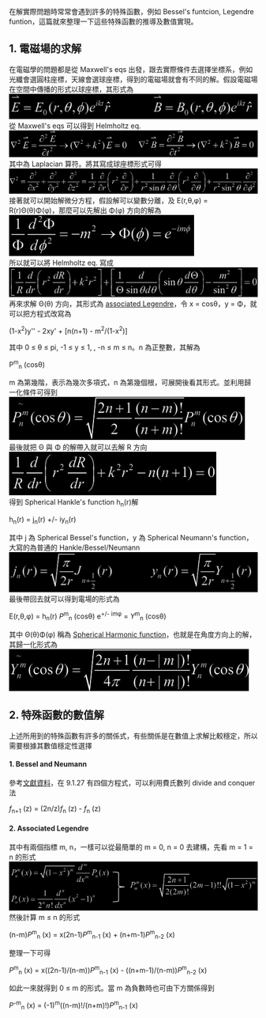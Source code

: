 在解實際問題時常常會遇到許多的特殊函數，例如 Bessel's funtcion, Legendre funtion，這篇就來整理一下這些特殊函數的推導及數值實現。

## 1. 電磁場的求解
在電磁學的問題都是從 Maxwell's eqs 出發，跟去實際條件去選擇坐標系，例如光纖會選圓柱座標，天線會選球座標，得到的電磁場就會有不同的解。假設電磁場在空間中傳播的形式以球座標，其形式為\
![image](https://github.com/JrPhy/numerical/blob/master/Special%20function/pic/EB_in_radial.jpg)\
從 Maxwell's eqs 可以得到 Helmholtz eq.\
![image](https://github.com/JrPhy/numerical/blob/master/Special%20function/pic/EB_in_Maxwell.jpg)\
其中為 Laplacian 算符。將其寫成球座標形式可得\
![image](https://github.com/JrPhy/numerical/blob/master/Special%20function/pic/Laplacian_in_spherical.jpg)\
接著就可以開始解微分方程，假設解可以變數分離，及 E(r,θ,φ) = R(r)Θ(θ)Φ(φ)，那麼可以先解出 Φ(φ) 方向的解為
![image](https://github.com/JrPhy/numerical/blob/master/Special%20function/pic/Phi_sol.jpg)\
所以就可以將 Helmholtz eq. 寫成
![image](https://github.com/JrPhy/numerical/blob/master/Special%20function/pic/after_solve_phi.jpg)\
再來求解 Θ(θ) 方向，其形式為 [associated Legendre](https://en.wikipedia.org/wiki/Associated_Legendre_polynomials)，令 x = cosθ，y = Φ，就可以把方程式改寫為

(1-x<sup>2</sup>)y'' - 2xy' + [n(n+1) - m<sup>2</sup>/(1-x<sup>2</sup>)]

其中  0 ≤ θ ≤ pi, -1 ≤ y ≤ 1, , -n ≤ m ≤ n。n 為正整數，其解為

P<sup>m</sup><sub>n</sub> (cosθ)

m 為第幾階，表示為幾次多項式，n 為第幾個根，可展開後看其形式。並利用歸一化條件可得到\
![image](https://github.com/JrPhy/numerical/blob/master/Special%20function/pic/associated_P.jpg)\
最後就把 Θ 與 Φ 的解帶入就可以去解 R 方向\
![image](https://github.com/JrPhy/numerical/blob/master/Special%20function/pic/R_sol.jpg)\
得到 Spherical Hankle's function h<sub>n</sub>(r)解

h<sub>n</sub>(r) = j<sub>n</sub>(r) +/- iy<sub>n</sub>(r)

其中 j 為 Spherical Bessel's function，y 為 Spherical Neumann's function，大寫的為普通的 Hankle/Bessel/Neumann
![image](https://github.com/JrPhy/numerical/blob/master/Special%20function/pic/Bessel_sol.jpg)\
最後帶回去就可以得到電場的形式為

E(r,θ,φ) = h<sub>n</sub>(r) *P*<sup>m</sup><sub>n</sub> (cosθ) e<sup>+/- imφ</sup> = *Y*<sup>m</sup><sub>n</sub> (cosθ)

其中 Θ(θ)Φ(φ) 稱為 [Spherical Harmonic function](https://en.wikipedia.org/wiki/Spherical_harmonics)，也就是在角度方向上的解，其歸一化形式為\
![image](https://github.com/JrPhy/numerical/blob/master/Special%20function/pic/sperical_harmonic.jpg)

## 2. 特殊函數的數值解
上述所用到的特殊函數有許多的關係式，有些關係是在數值上求解比較穩定，所以需要根據其數值穩定性選擇

#### 1. Bessel and Neumann
參考[文獻資料](https://s3.amazonaws.com/nrbook.com/AandS-a4-v1-2.pdf)，在 9.1.27 有四個方程式，可以利用費氏數列 divide and conquer 法

*f*<sub>n+1</sub> (z) = (2n/z)*f*<sub>n</sub> (z) - *f*<sub>n</sub> (z)

#### 2. Associated Legendre
其中有兩個指標 m, n，一樣可以從最簡單的 m = 0, n = 0 去建構，先看 m = 1 = n 的形式\
![image](https://github.com/JrPhy/numerical/blob/master/Special%20function/pic/Associated_Legendre.jpg)\
然後計算 m ≤ n 的形式

(n-m)*P*<sup>m</sup><sub>n</sub> (x) = x(2n-1)*P*<sup>m</sup><sub>n-1</sub> (x) + (n+m-1)*P*<sup>m</sup><sub>n-2</sub> (x)

整理一下可得

*P*<sup>m</sup><sub>n</sub> (x) = x((2n-1)/(n-m))*P*<sup>m</sup><sub>n-1</sub> (x) - ((n+m-1)/(n-m))*P*<sup>m</sup><sub>n-2</sub> (x)

如此一來就得到 0 ≤ m 的形式。當 m 為負數時也可由下方關係得到

*P*<sup>-m</sup><sub>n</sub> (x) = (-1)<sup>m</sup>((n-m)!/(n+m)!)*P*<sup>m</sup><sub>n-1</sub> (x)
